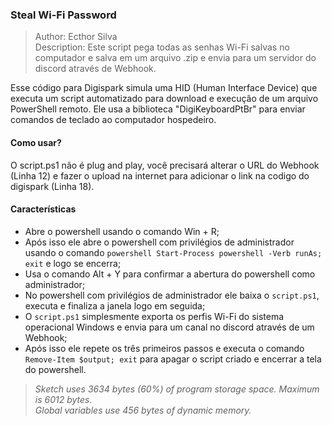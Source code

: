 ### Steal Wi-Fi Password

> Author: Ecthor Silva  
> Description: Este script pega todas as senhas Wi-Fi salvas no computador e salva em um arquivo .zip e envia para um servidor do discord através de Webhook.

Esse código para Digispark simula uma HID (Human Interface Device) que executa um script automatizado para download e execução de um arquivo PowerShell remoto. Ele usa a biblioteca "DigiKeyboardPtBr" para enviar comandos de teclado ao computador hospedeiro.

#### Como usar?

O script.ps1 não é plug and play, você precisará alterar o URL do Webhook (Linha 12) e fazer o upload na internet para adicionar o link na codigo do digispark (Linha 18).

#### Características

- Abre o powershell usando o comando Win + R;  
- Após isso ele abre o powershell com privilégios de administrador usando o comando `powershell Start-Process powershell -Verb runAs; exit` e logo se encerra;  
- Usa o comando Alt + Y para confirmar a abertura do powershell como administrador;  
- No powershell com privilégios de administrador ele baixa o `script.ps1`, executa e finaliza a janela logo em seguida;  
- O `script.ps1` simplesmente exporta os perfis Wi-Fi do sistema operacional Windows e envia para um canal no discord através de um Webhook;  
- Após isso ele repete os três primeiros passos e executa o comando `Remove-Item $output; exit` para apagar o script criado e encerrar a tela do powershell.  

> _Sketch uses 3634 bytes (60%) of program storage space. Maximum is 6012 bytes._  
> _Global variables use 456 bytes of dynamic memory._